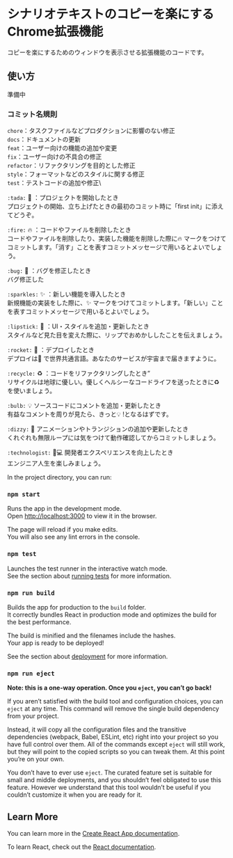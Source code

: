 # シナリオテキストのコピーを楽にするChrome拡張機能

コピーを楽にするためのウィンドウを表示させる拡張機能のコードです。

## 使い方

準備中

### コミット名規則

`chore`：タスクファイルなどプロダクションに影響のない修正\
`docs`：ドキュメントの更新\
`feat`：ユーザー向けの機能の追加や変更\
`fix`：ユーザー向けの不具合の修正\
`refactor`：リファクタリングを目的とした修正\
`style`：フォーマットなどのスタイルに関する修正\
`test`：テストコードの追加や修正\

`:tada:` 🎉 ：プロジェクトを開始したとき\
プロジェクトの開始、立ち上げたときの最初のコミット時に「first init」に添えてどうぞ。

`:fire:` 🔥 ：コードやファイルを削除したとき\
コードやファイルを削除したり、実装した機能を削除した際に🔥 マークをつけてコミットします。「消す」ことを表すコミットメッセージで用いるとよいでしょう。

`:bug:` 🐛 ：バグを修正したとき\
バグ修正した

`:sparkles:` ✨ ：新しい機能を導入したとき\
新規機能の実装をした際に、✨ マークをつけてコミットします。「新しい」ことを表すコミットメッセージで用いるとよいでしょう。

`:lipstick:` 💄 ：UI・スタイルを追加・更新したとき\
スタイルなど見た目を変えた際に、リップでおめかししたことを伝えましょう。

`:rocket:` 🚀 ：デプロイしたとき\
デプロイは🚀 で世界共通言語。あなたのサービスが宇宙まで届きますように。

`:recycle:` ♻️ ：コードをリファクタリングしたとき”\
リサイクルは地球に優しい。優しくヘルシーなコードライフを送ったときに♻️ を使いましょう。

`:bulb:` 💡 ソースコードにコメントを追加・更新したとき\
有益なコメントを周りが見たら、きっと💡 !となるはずです。

`:dizzy:` 💫 アニメーションやトランジションの追加や更新したとき\
くれぐれも無限ループには気をつけて動作確認してからコミットしましょう。

`:technologist:` 👨💻 開発者エクスペリエンスを向上したとき\
エンジニア人生を楽しみましょう。



In the project directory, you can run:

### `npm start`

Runs the app in the development mode.\
Open [http://localhost:3000](http://localhost:3000) to view it in the browser.

The page will reload if you make edits.\
You will also see any lint errors in the console.

### `npm test`

Launches the test runner in the interactive watch mode.\
See the section about [running tests](https://facebook.github.io/create-react-app/docs/running-tests) for more information.

### `npm run build`

Builds the app for production to the `build` folder.\
It correctly bundles React in production mode and optimizes the build for the best performance.

The build is minified and the filenames include the hashes.\
Your app is ready to be deployed!

See the section about [deployment](https://facebook.github.io/create-react-app/docs/deployment) for more information.

### `npm run eject`

**Note: this is a one-way operation. Once you `eject`, you can’t go back!**

If you aren’t satisfied with the build tool and configuration choices, you can `eject` at any time. This command will remove the single build dependency from your project.

Instead, it will copy all the configuration files and the transitive dependencies (webpack, Babel, ESLint, etc) right into your project so you have full control over them. All of the commands except `eject` will still work, but they will point to the copied scripts so you can tweak them. At this point you’re on your own.

You don’t have to ever use `eject`. The curated feature set is suitable for small and middle deployments, and you shouldn’t feel obligated to use this feature. However we understand that this tool wouldn’t be useful if you couldn’t customize it when you are ready for it.

## Learn More

You can learn more in the [Create React App documentation](https://facebook.github.io/create-react-app/docs/getting-started).

To learn React, check out the [React documentation](https://reactjs.org/).
